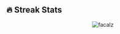 ## 🔥 Streak Stats
<p align="center"><img src="https://github-readme-streak-stats.herokuapp.com/?user=facalz&theme=algolia" alt="facalz" /></p>
